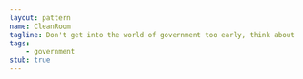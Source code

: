 ```yaml
---
layout: pattern
name: CleanRoom
tagline: Don't get into the world of government too early, think about your project before discussing it with bureaucrats. 
tags:
    - government
stub: true
---
```

